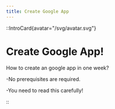 ```yaml
---
title: Create Google App
---
```


::IntroCard{avatar="/svg/avatar.svg"}

# Create Google App!

How to create an google app in one week?

-No prerequisites are required.  

-You need to read this carefully!

::